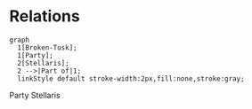 # Relations

```mermaid
graph
  1[Broken-Tusk];
  1[Party];
  2[Stellaris];
  2 -->|Part of|1;
  linkStyle default stroke-width:2px,fill:none,stroke:gray;
```


Party
Stellaris